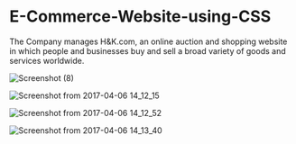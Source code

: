 # E-Commerce-Website-using-CSS
The Company manages H&amp;K.com, an online auction and shopping website in which people and businesses buy and sell a broad variety of goods and services worldwide.




![Screenshot (8)](https://user-images.githubusercontent.com/46940879/98806755-95ba7180-2411-11eb-9fcb-06338b1232d6.png)





![Screenshot from 2017-04-06 14_12_15](https://user-images.githubusercontent.com/46940879/98806942-d74b1c80-2411-11eb-98df-00a7fbae2ea2.png)











![Screenshot from 2017-04-06 14_12_52](https://user-images.githubusercontent.com/46940879/98807092-0feaf600-2412-11eb-81a0-2035a06887f8.png)








![Screenshot from 2017-04-06 14_13_40](https://user-images.githubusercontent.com/46940879/98807199-3446d280-2412-11eb-8329-3135bf7386f5.png)

